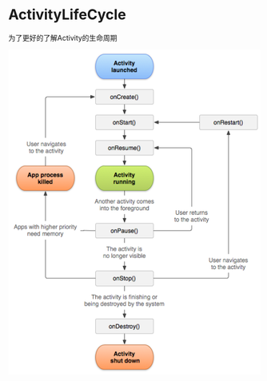 # ActivityLifeCycle
为了更好的了解Activity的生命周期


![](https://github.com/zhonghangIT/Image/blob/649dfb90a9035682a6e9b12267f886b6bab02231/activity_lifecycle.png?raw=true)

